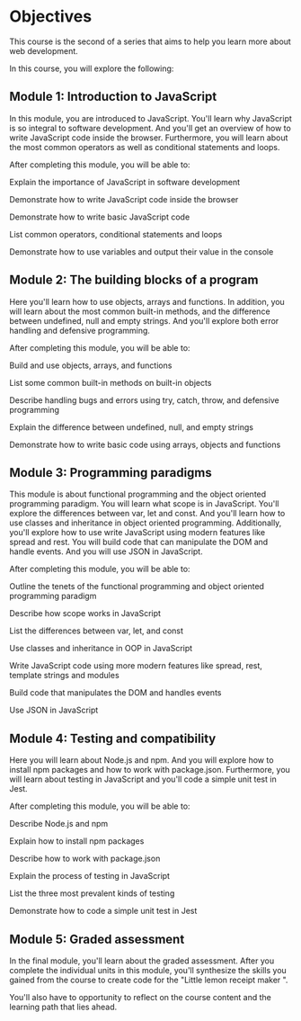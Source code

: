 # Objectives
This course is the second of a series that aims to help you learn more about web development. 

In this course, you will explore the following:

## Module 1: Introduction to JavaScript

In this module, you are introduced to JavaScript. You'll learn why JavaScript is so integral to software development. And you'll get an overview of how to write JavaScript code inside the browser. Furthermore, you will learn about the most common operators as well as conditional statements and loops.

After completing this module, you will be able to:

Explain the importance of JavaScript in software development

Demonstrate how to write JavaScript code inside the browser

Demonstrate how to write basic JavaScript code

List common operators, conditional statements and loops

Demonstrate how to use variables and output their value in the console

      

## Module 2: The building blocks of a program

Here you'll learn how to use objects, arrays and functions. In addition, you will learn about the most common built-in methods, and the difference between undefined, null and empty strings. And you'll explore both error handling and defensive programming.

After completing this module, you will be able to:

Build and use objects, arrays, and functions

List some common built-in methods on built-in objects

Describe handling bugs and errors using try, catch, throw, and defensive programming

Explain the difference between undefined, null, and empty strings  

Demonstrate how to write basic code using arrays, objects and functions   


## Module 3: Programming paradigms

This module is about functional programming and the object oriented programming paradigm. You will learn what scope is in JavaScript. You'll explore the differences between var, let and const. And you'll learn how to use classes and inheritance in object oriented programming. Additionally, you'll explore how to use write JavaScript using modern features like spread and rest.  You will build code that can manipulate the DOM and handle events. And you will use JSON in JavaScript.

After completing this module, you will be able to:

Outline the tenets of the functional programming and object oriented programming paradigm

Describe how scope works in JavaScript

List the differences between var, let, and const

Use classes and inheritance in OOP in JavaScript

Write JavaScript code using more modern features like spread, rest, template strings and modules

Build code that manipulates the DOM and handles events

Use JSON in JavaScript

            

## Module 4: Testing and compatibility

Here you will learn about Node.js and npm. And you will explore how to install npm packages and how to work with package.json. Furthermore, you will learn about testing in JavaScript and you'll code a simple unit test in Jest.

After completing this module, you will be able to:

Describe Node.js and npm

Explain how to install npm packages

Describe how to work with package.json

Explain the process of testing in JavaScript

List the three most prevalent kinds of testing

Demonstrate how to code a simple unit test in Jest

      

## Module 5: Graded assessment

In the final module, you'll learn about the graded assessment. After you complete the individual units in this module, you'll synthesize the skills you gained from the course to create code for the "Little lemon receipt maker ". 

You'll also have to opportunity to reflect on the course content and the learning path that lies ahead.    

